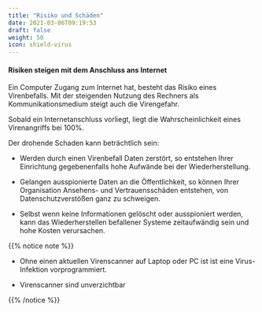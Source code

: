 ```yaml
---
title: "Risiko und Schäden"
date: 2021-03-06T09:19:53
draft: false
weight: 50
icon: shield-virus
---
```


#### Risiken steigen mit dem Anschluss ans Internet

Ein Computer Zugang zum Internet hat, besteht das Risiko eines Virenbefalls. Mit der steigenden Nutzung des Rechners als Kommunikationsmedium steigt auch die Virengefahr.

Sobald ein Internetanschluss vorliegt, liegt die Wahrscheinlichkeit eines Virenangriffs bei 100%.

Der drohende Schaden kann beträchtlich sein:

- Werden durch einen Virenbefall Daten zerstört, so entstehen Ihrer Einrichtung gegebenenfalls hohe Aufwände bei der Wiederherstellung.

- Gelangen ausspionierte Daten an die Öffentlichkeit, so können Ihrer Organisation Ansehens- und Vertrauensschäden entstehen, von Datenschutzverstößen ganz zu schweigen.

- Selbst wenn keine Informationen gelöscht oder ausspioniert werden, kann das Wiederherstellen befallener Systeme zeitaufwändig sein und hohe Kosten verursachen.

{{% notice note %}}

- Ohne einen aktuellen Virenscanner auf Laptop oder PC ist ist eine Virus-Infektion vorprogrammiert.

- Virenscanner sind unverzichtbar


{{% /notice %}}